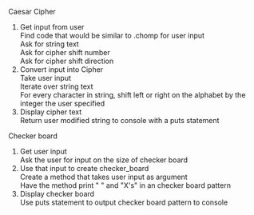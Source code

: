Caesar Cipher

1. Get input from user   
  Find code that would be similar to .chomp for user input   
    Ask for string text   
      Ask for cipher shift number  
        Ask for cipher shift direction   
1. Convert input into Cipher  
    Take user input  
      Iterate over string text  
        For every character in string, shift left or right on the alphabet by the integer the user specified   
1. Display cipher text   
    Return user modified string to console with a puts statement  

Checker board

1. Get user input  
    Ask the user for input on the size of checker board   
1. Use that input to create checker_board  
    Create a method that takes user input as argument   
      Have the method print " " and "X's" in an checker board pattern  
1. Display checker board   
    Use puts statement to output checker board pattern to console  
